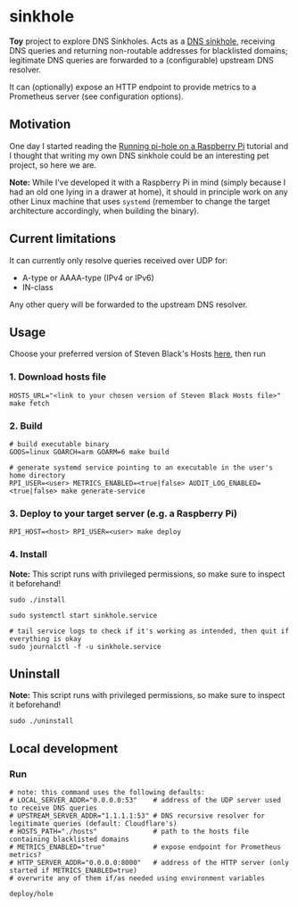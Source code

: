 # sinkhole

**Toy** project to explore DNS Sinkholes. Acts as a [DNS sinkhole](https://en.wikipedia.org/wiki/DNS_sinkhole), receiving DNS queries and returning non-routable addresses for blacklisted domains; legitimate DNS queries are forwarded to a (configurable) upstream DNS resolver.

It can (optionally) expose an HTTP endpoint to provide metrics to a Prometheus server (see configuration options).

## Motivation

One day I started reading the [Running pi-hole on a Raspberry Pi](https://www.raspberrypi.com/tutorials/running-pi-hole-on-a-raspberry-pi/) tutorial and I thought that writing my own DNS sinkhole could be an interesting pet project, so here we are.

**Note:** While I've developed it with a Raspberry Pi in mind (simply because I had an old one lying in a drawer at home), it should in principle work on any other Linux machine that uses `systemd` (remember to change the target architecture accordingly, when building the binary).

## Current limitations

It can currently only resolve queries received over UDP for: 

- A-type or AAAA-type (IPv4 or IPv6)
- IN-class 

Any other query will be forwarded to the upstream DNS resolver.

## Usage

Choose your preferred version of Steven Black's Hosts [here](https://github.com/StevenBlack/hosts#list-of-all-hosts-file-variants), then run

### 1. Download hosts file

```shell
HOSTS_URL="<link to your chosen version of Steven Black Hosts file>" make fetch
```

### 2. Build

```shell
# build executable binary
GOOS=linux GOARCH=arm GOARM=6 make build

# generate systemd service pointing to an executable in the user's home directory
RPI_USER=<user> METRICS_ENABLED=<true|false> AUDIT_LOG_ENABLED=<true|false> make generate-service
```

### 3. Deploy to your target server (e.g. a Raspberry Pi)

```shell
RPI_HOST=<host> RPI_USER=<user> make deploy
```

### 4. Install

**Note:** This script runs with privileged permissions, so make sure to inspect it beforehand!

```shell
sudo ./install

sudo systemctl start sinkhole.service

# tail service logs to check if it's working as intended, then quit if everything is okay
sudo journalctl -f -u sinkhole.service
```

## Uninstall

**Note:** This script runs with privileged permissions, so make sure to inspect it beforehand!

```shell
sudo ./uninstall
```

## Local development

### Run

```shell
# note: this command uses the following defaults:
# LOCAL_SERVER_ADDR="0.0.0.0:53"    # address of the UDP server used to receive DNS queries
# UPSTREAM_SERVER_ADDR="1.1.1.1:53" # DNS recursive resolver for legitimate queries (default: Cloudflare's)
# HOSTS_PATH="./hosts"              # path to the hosts file containing blacklisted domains
# METRICS_ENABLED="true"            # expose endpoint for Prometheus metrics?
# HTTP_SERVER_ADDR="0.0.0.0:8000"   # address of the HTTP server (only started if METRICS_ENABLED=true)
# overwrite any of them if/as needed using environment variables

deploy/hole
```
